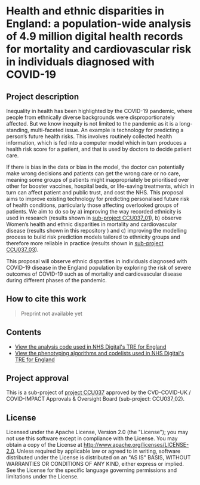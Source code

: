 # Health and ethnic disparities in England: a population-wide analysis of 4.9 million digital health records for mortality and cardiovascular risk in individuals diagnosed with COVID-19 

## Project description

Inequality in health has been highlighted by the COVID-19 pandemic, where people from ethnically diverse backgrounds were disproportionately affected. But we know inequity is not limited to the pandemic as it is a long-standing, multi-faceted issue. An example is technology for predicting a person’s future health risks. This involves routinely collected health information, which is fed into a computer model which in turn produces a health risk score for a patient, and that is used by doctors to decide patient care.

If there is bias in the data or bias in the model, the doctor can potentially make wrong decisions and patients can get the wrong care or no care, meaning some groups of patients might inappropriately be prioritised over other for booster vaccines, hospital beds, or life-saving treatments, which in turn can affect patient and public trust, and cost the NHS. This proposal aims to improve existing technology for predicting personalised future risk of health conditions, particularly those affecting overlooked groups of patients. We aim to do so by a) improving the way recorded ethnicity is used in research (results shown in [sub-project CCU037_01](https://github.com/BHFDSC/CCU037_01)), b) observe Women’s health and ethnic disparities in mortality and cardiovascular disease (results shown in this repository ) and c) improving the modelling process to build risk prediction models tailored to ethnicity groups and therefore more reliable in practice (results shown in [sub-project CCU037_03](https://github.com/BHFDSC/CCU037_03)). 
 

This proposal will observe ethnic disparities in individuals diagnosed with COVID-19 disease in the England population by exploring the risk of severe outcomes of COVID-19 such as of mortality and cardiovascular disease during different phases of the pandemic.

## How to cite this work
> Preprint not available yet

## Contents

* [View the analysis code used in NHS Digital's TRE for England](https://github.com/BHFDSC/CCU037_02/tree/main/code)
* [View the phenotyping algorithms and codelists used in NHS Digital's TRE for England](https://github.com/BHFDSC/CCU037_02/tree/main/phenotypes)

## Project approval

This is a sub-project of [project CCU037](https://github.com/BHFDSC/CCU037) approved by the CVD-COVID-UK / COVID-IMPACT Approvals & Oversight Board (sub-project: CCU037_02).

## License

Licensed under the Apache License, Version 2.0 (the "License"); you may not use this software except in compliance with the License. You may obtain a copy of the License at http://www.apache.org/licenses/LICENSE-2.0. Unless required by applicable law or agreed to in writing, software distributed under the License is distributed on an "AS IS" BASIS, WITHOUT WARRANTIES OR CONDITIONS OF ANY KIND, either express or implied. See the License for the specific language governing permissions and limitations under the License.
